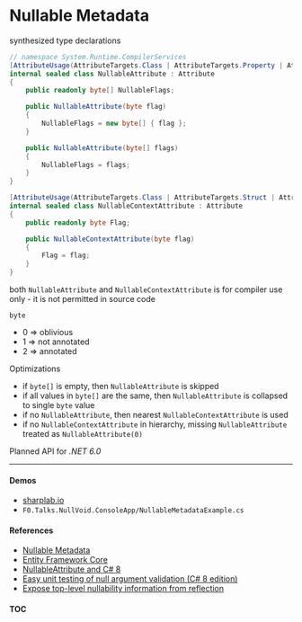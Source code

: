 # Nullable Metadata

synthesized type declarations

```cs
// namespace System.Runtime.CompilerServices
[AttributeUsage(AttributeTargets.Class | AttributeTargets.Property | AttributeTargets.Field | AttributeTargets.Event | AttributeTargets.Parameter | AttributeTargets.ReturnValue | AttributeTargets.GenericParameter, AllowMultiple = false, Inherited = false)]
internal sealed class NullableAttribute : Attribute
{
    public readonly byte[] NullableFlags;

    public NullableAttribute(byte flag)
    {
        NullableFlags = new byte[] { flag };
    }

    public NullableAttribute(byte[] flags)
    {
        NullableFlags = flags;
    }
}

[AttributeUsage(AttributeTargets.Class | AttributeTargets.Struct | AttributeTargets.Method | AttributeTargets.Interface | AttributeTargets.Delegate, AllowMultiple = false, Inherited = false)]
internal sealed class NullableContextAttribute : Attribute
{
    public readonly byte Flag;

    public NullableContextAttribute(byte flag)
    {
        Flag = flag;
    }
}
```

both `NullableAttribute` and `NullableContextAttribute` is for compiler use only - it is not permitted in source code

`byte`
- 0 => oblivious
- 1 => not annotated
- 2 => annotated

Optimizations
- if `byte[]` is empty, then `NullableAttribute` is skipped
- if all values in `byte[]` are the same, then `NullableAttribute` is collapsed to single `byte` value
- if no `NullableAttribute`, then nearest `NullableContextAttribute` is used
- if no `NullableContextAttribute` in hierarchy, missing `NullableAttribute` treated as `NullableAttribute(0)`

Planned API for _.NET 6.0_

---
#### Demos
- [sharplab.io](https://sharplab.io/)
- `F0.Talks.NullVoid.ConsoleApp/NullableMetadataExample.cs`

#### References
- [Nullable Metadata](https://github.com/dotnet/roslyn/blob/main/docs/features/nullable-metadata.md)
- [Entity Framework Core](https://github.com/dotnet/efcore/blob/main/src/EFCore/Metadata/Conventions/NonNullableConventionBase.cs)
- [NullableAttribute and C# 8](https://codeblog.jonskeet.uk/2019/02/10/nullableattribute-and-c-8/)
- [Easy unit testing of null argument validation (C# 8 edition)](https://thomaslevesque.com/2019/11/19/easy-unit-testing-of-null-argument-validation-c-8-edition/)
- [Expose top-level nullability information from reflection](https://github.com/dotnet/runtime/issues/29723)

#### [TOC](./TOC.md)
